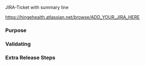 JIRA-Ticket with summary line

https://hingehealth.atlassian.net/browse/ADD_YOUR_JIRA_HERE

### Purpose

### Validating

### Extra Release Steps
